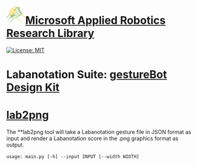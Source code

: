 # [![logo](/MARR_logo.png)Microsoft Applied Robotics Research Library](https://github.com/davidbaumert/AppliedRoboticsResearchLibrary)
[![License: MIT](https://img.shields.io/badge/License-MIT-yellow.svg)](https://opensource.org/licenses/MIT)  

# Labanotation Suite: [gestureBot Design Kit](/README.md)

# [lab2png](/src/Tools/lab2png)
The **lab2png tool will take a Labanotation gesture file in JSON format as input and render a Labanotation score in the .png graphics format as output.
```
usage: main.py [-h] --input INPUT [--width WIDTH]
```